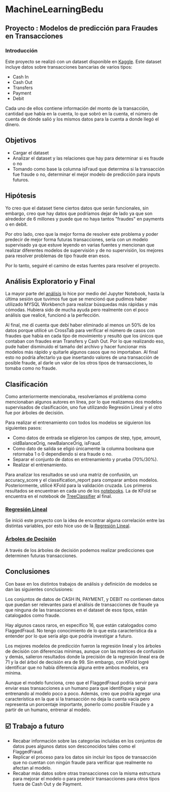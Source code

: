 # MachineLearningBedu
## Proyecto : Modelos de predicción para Fraudes en Transacciones 
### Introducción
Este proyecto se realizó con un dataset disponible en [Kaggle](https://www.kaggle.com/datasets/jainilcoder/online-payment-fraud-detection?resource=download). Este dataset incluye datos sobre transacciones bancarias de varios tipos:
+ Cash In
+ Cash Out
+ Transfers
+ Payment
+ Debit

Cada uno de ellos contiene información del monto de la transacción, cantidad que había en la cuenta, lo que sobró en la cuenta, el número de cuenta de dónde salió y los mismos datos para la cuenta a donde llegó el dinero.

## Objetivos
+ Cargar el dataset
+ Analizar el dataset y las relaciones que hay para determinar si es fraude o no
+ Tomando como base la columna isFraud que determina si la transacción fue fraude o no, determinar el mejor modelo de predicción para inputs futuros.

## Hipótesis
Yo creo que el dataset tiene ciertos datos que serán funcionales, sin embargo, creo que hay datos que podríamos dejar de lado ya que son alrededor de 6 millones y puede que no haya tantos "fraudes" en payments o en debit.

Por otro lado, creo que la mejor forma de resolver este problema y poder predecir de mejor forma futuras transacciones, sería con un modelo supervisado ya que estuve leyendo en varias fuentes y mencionan que realizar diferentes modelos de supervisión y de no supervisión, los mejores para resolver problemas de tipo fraude eran esos.

Por lo tanto, seguiré el camino de estas fuentes para resolver el proyecto.

## Análisis Exploratorio y Final
La mayor parte del [análisis](https://www.kaggle.com/datasets/jainilcoder/online-payment-fraud-detection?resource=download) lo hice por medio del Jupyter Notebook, hasta la última sesión que tuvimos fue que se mencionó que pudimos haber utilizado MYSQL Workbench para realizar búsquedas más rápidas y más cómodas. Hubiera sido de mucha ayuda pero realmente con el poco análisis que realicé, funcionó a la perfección.

Al final, me dí cuenta que debí haber eliminado al menos un 50% de los datos porque utilicé un CrossTab para verificar el número de casos con fraudes que había en cada tipo de movimiento y resultó que los únicos que contaban con fraudes eran Transfers y Cash Out. Por lo que realizando eso, pude haber disminuido el tamaño del archivo y hacer funcionar mis modelos más rápido y quitarle algunos casos que no importaban. Al final esto no podría afectarlo ya que insertando valores de una transacción de posible fraude, al darle un valor de los otros tipos de transacciones, lo tomaba como no fraude.

## Clasificación
Como anteriormente mencionaba, resolveríamos el problema como mencionaban algunos autores en línea, por lo que realizamos dos modelos supervisados de clasificación, uno fue utilizando Regresión Lineal y el otro fue por árboles de decisión.

Para realizar el entrenamiento con todos los modelos se siguieron los siguientes pasos:
+ Como datos de entrada se eligieron los campos de step, type, amount, oldBalanceOrig, newBalanceOrig, isFraud.
+ Como dato de salida se eligió únicamente la columna booleana que retornaba 1 o 0 dependiendo si era fraude o no.
+ Separar el conjunto de datos en entrenamiento y prueba (70%/30%).
+ Realizar el entrenamiento.

Para analizar los resultados se usó una matriz de confusión, un accuracy_score y el classification_report para comparar ambos modelos. Posteriormente, utilicé KFold para la validación cruzada. Los primeros resultados se encuentran en cada uno de los [notebooks](https://github.com/aramsdev/MachineLearningBedu/tree/main/notebooks). La de KFold se encuentra en el notebook de [TreeClassifier](https://github.com/aramsdev/MachineLearningBedu/blob/main/notebooks/DecisionTreeClassifier.ipynb) al final.

### [Regresión Lineal](https://github.com/aramsdev/MachineLearningBedu/blob/main/notebooks/LinearRegression.ipynb)

Se inició este proyecto con la idea de encontrar alguna correlación entre las distintas variables, por esto hice uso de la [Regresión Lineal](https://github.com/aramsdev/MachineLearningBedu/blob/main/notebooks/LinearRegression.ipynb).

### [Árboles de Decisión](https://github.com/aramsdev/MachineLearningBedu/blob/main/notebooks/DecisionTreeClassifier.ipynb)

A través de los árboles de decisión podemos realizar predicciones que determinen futuras transacciones. 

## Conclusiones
Con base en los distintos trabajos de análisis y definición de modelos se dan las siguientes conclusiones:

Los conjuntos de datos de CASH IN, PAYMENT, y DEBIT no contienen datos que puedan ser relevantes para el análisis de transacciones de fraude ya que ninguna de las transacciones en el dataset de esos tipos, están catalogados como fraude.

Hay algunos casos raros, en específico 16, que están catalogados como FlaggedFraud. No tengo conocimiento de lo que esta característica da a entender por lo que sería algo que podría investigar a futuro.

Los mejores modelos de predicción fueron la regresión lineal y los árboles de decisión con diferencias mínimas, aunque con las matrices de confusión y demás, salieron resultados donde la precisión de la regresión lineal era de 71 y la del árbol de decisión era de 99. Sin embargo, con KFold logré identificar que no había diferencia alguna entre ambos modelos, era mínima.

Aunque el modelo funciona, creo que el FlaggedFraud podría servir para enviar esas transacciones a un humano para que identifique y siga entrenando al modelo poco a poco. Además, creo que podría agregar una característica en la que si la transacción no deja la cuenta vacía pero representa un porcentaje importante, ponerlo como posible Fraude y a partir de un humano, entrenar al modelo.

## ☑️ Trabajo a futuro
+ Recabar información sobre las categorías incluidas en los conjuntos de datos pues algunos datos son desconocidos tales como el FlaggedFraud.
+ Replicar el proceso para los datos sin incluir los tipos de transacción que no cuentan con ningún fraude para verificar que realmente no afectan al modelo.
+ Recabar más datos sobre otras transacciones con la misma estructura para mejorar el modelo o para predecir transacciones para otros tipos fuera de Cash Out y de Payment.
